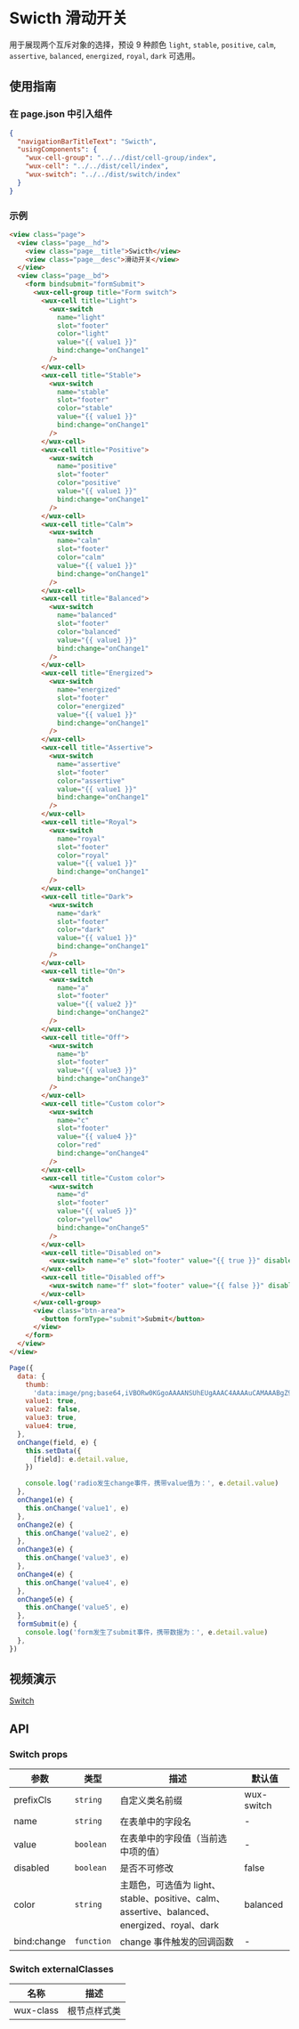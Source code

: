# Swicth 滑动开关

用于展现两个互斥对象的选择，预设 9 种颜色 `light`, `stable`, `positive`, `calm`, `assertive`, `balanced`, `energized`, `royal`, `dark` 可选用。

## 使用指南

### 在 page.json 中引入组件

```json
{
  "navigationBarTitleText": "Swicth",
  "usingComponents": {
    "wux-cell-group": "../../dist/cell-group/index",
    "wux-cell": "../../dist/cell/index",
    "wux-switch": "../../dist/switch/index"
  }
}
```

### 示例

```html
<view class="page">
  <view class="page__hd">
    <view class="page__title">Swicth</view>
    <view class="page__desc">滑动开关</view>
  </view>
  <view class="page__bd">
    <form bindsubmit="formSubmit">
      <wux-cell-group title="Form switch">
        <wux-cell title="Light">
          <wux-switch
            name="light"
            slot="footer"
            color="light"
            value="{{ value1 }}"
            bind:change="onChange1"
          />
        </wux-cell>
        <wux-cell title="Stable">
          <wux-switch
            name="stable"
            slot="footer"
            color="stable"
            value="{{ value1 }}"
            bind:change="onChange1"
          />
        </wux-cell>
        <wux-cell title="Positive">
          <wux-switch
            name="positive"
            slot="footer"
            color="positive"
            value="{{ value1 }}"
            bind:change="onChange1"
          />
        </wux-cell>
        <wux-cell title="Calm">
          <wux-switch
            name="calm"
            slot="footer"
            color="calm"
            value="{{ value1 }}"
            bind:change="onChange1"
          />
        </wux-cell>
        <wux-cell title="Balanced">
          <wux-switch
            name="balanced"
            slot="footer"
            color="balanced"
            value="{{ value1 }}"
            bind:change="onChange1"
          />
        </wux-cell>
        <wux-cell title="Energized">
          <wux-switch
            name="energized"
            slot="footer"
            color="energized"
            value="{{ value1 }}"
            bind:change="onChange1"
          />
        </wux-cell>
        <wux-cell title="Assertive">
          <wux-switch
            name="assertive"
            slot="footer"
            color="assertive"
            value="{{ value1 }}"
            bind:change="onChange1"
          />
        </wux-cell>
        <wux-cell title="Royal">
          <wux-switch
            name="royal"
            slot="footer"
            color="royal"
            value="{{ value1 }}"
            bind:change="onChange1"
          />
        </wux-cell>
        <wux-cell title="Dark">
          <wux-switch
            name="dark"
            slot="footer"
            color="dark"
            value="{{ value1 }}"
            bind:change="onChange1"
          />
        </wux-cell>
        <wux-cell title="On">
          <wux-switch
            name="a"
            slot="footer"
            value="{{ value2 }}"
            bind:change="onChange2"
          />
        </wux-cell>
        <wux-cell title="Off">
          <wux-switch
            name="b"
            slot="footer"
            value="{{ value3 }}"
            bind:change="onChange3"
          />
        </wux-cell>
        <wux-cell title="Custom color">
          <wux-switch
            name="c"
            slot="footer"
            value="{{ value4 }}"
            color="red"
            bind:change="onChange4"
          />
        </wux-cell>
        <wux-cell title="Custom color">
          <wux-switch
            name="d"
            slot="footer"
            value="{{ value5 }}"
            color="yellow"
            bind:change="onChange5"
          />
        </wux-cell>
        <wux-cell title="Disabled on">
          <wux-switch name="e" slot="footer" value="{{ true }}" disabled />
        </wux-cell>
        <wux-cell title="Disabled off">
          <wux-switch name="f" slot="footer" value="{{ false }}" disabled />
        </wux-cell>
      </wux-cell-group>
      <view class="btn-area">
        <button formType="submit">Submit</button>
      </view>
    </form>
  </view>
</view>
```

```js
Page({
  data: {
    thumb:
      'data:image/png;base64,iVBORw0KGgoAAAANSUhEUgAAAC4AAAAuCAMAAABgZ9sFAAAAVFBMVEXx8fHMzMzr6+vn5+fv7+/t7e3d3d2+vr7W1tbHx8eysrKdnZ3p6enk5OTR0dG7u7u3t7ejo6PY2Njh4eHf39/T09PExMSvr6+goKCqqqqnp6e4uLgcLY/OAAAAnklEQVRIx+3RSRLDIAxE0QYhAbGZPNu5/z0zrXHiqiz5W72FqhqtVuuXAl3iOV7iPV/iSsAqZa9BS7YOmMXnNNX4TWGxRMn3R6SxRNgy0bzXOW8EBO8SAClsPdB3psqlvG+Lw7ONXg/pTld52BjgSSkA3PV2OOemjIDcZQWgVvONw60q7sIpR38EnHPSMDQ4MjDjLPozhAkGrVbr/z0ANjAF4AcbXmYAAAAASUVORK5CYII=',
    value1: true,
    value2: false,
    value3: true,
    value4: true,
  },
  onChange(field, e) {
    this.setData({
      [field]: e.detail.value,
    })

    console.log('radio发生change事件，携带value值为：', e.detail.value)
  },
  onChange1(e) {
    this.onChange('value1', e)
  },
  onChange2(e) {
    this.onChange('value2', e)
  },
  onChange3(e) {
    this.onChange('value3', e)
  },
  onChange4(e) {
    this.onChange('value4', e)
  },
  onChange5(e) {
    this.onChange('value5', e)
  },
  formSubmit(e) {
    console.log('form发生了submit事件，携带数据为：', e.detail.value)
  },
})
```

## 视频演示

[Switch](./_media/switch.mp4 ':include :type=iframe width=375px height=667px')

## API

### Switch props

| 参数        | 类型       | 描述                                                                                        | 默认值     |
| ----------- | ---------- | ------------------------------------------------------------------------------------------- | ---------- |
| prefixCls   | `string`   | 自定义类名前缀                                                                              | wux-switch |
| name        | `string`   | 在表单中的字段名                                                                            | -          |
| value       | `boolean`  | 在表单中的字段值（当前选中项的值）                                                          | -          |
| disabled    | `boolean`  | 是否不可修改                                                                                | false      |
| color       | `string`   | 主题色，可选值为 light、stable、positive、calm、assertive、balanced、energized、royal、dark | balanced   |
| bind:change | `function` | change 事件触发的回调函数                                                                   | -          |

### Switch externalClasses

| 名称      | 描述         |
| --------- | ------------ |
| wux-class | 根节点样式类 |
